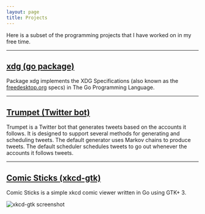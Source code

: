 ```yaml
---
layout: page
title: Projects
---
```


Here is a subset of the programming projects that I have worked on in my
free time.

---

## [xdg (go package)](https://github.com/rkoesters/xdg)

Package xdg implements the XDG Specifications (also known as the
[freedesktop.org](https://www.freedesktop.org/) specs) in The Go
Programming Language.

---

## [Trumpet (Twitter bot)](https://github.com/rkoesters/trumpet)

Trumpet is a Twitter bot that generates tweets based on the accounts it
follows. It is designed to support several methods for generating and
scheduling tweets. The default generator uses Markov chains to produce
tweets. The default scheduler schedules tweets to go out whenever the
accounts it follows tweets.

---

## [Comic Sticks (xkcd-gtk)](https://github.com/rkoesters/xkcd-gtk)

Comic Sticks is a simple xkcd comic viewer written in Go using GTK+ 3.

![xkcd-gtk screenshot](https://raw.githubusercontent.com/rkoesters/xkcd-gtk/master/screenshots/screenshot-1.png)
